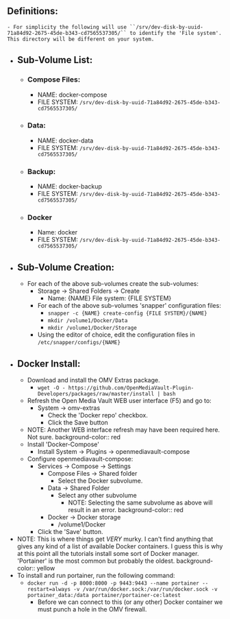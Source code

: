 ## Definitions:
	- For simplicity the following will use ``/srv/dev-disk-by-uuid-71a84d92-2675-45de-b343-cd7565537305/`` to identify the 'File system'.  This directory will be different on your system.
- ## Sub-Volume List:
	- ### Compose Files:
		- NAME:            docker-compose
		- FILE SYSTEM:  ``/srv/dev-disk-by-uuid-71a84d92-2675-45de-b343-cd7565537305/``
	- ### Data:
		- NAME:            docker-data
		- FILE SYSTEM:  ``/srv/dev-disk-by-uuid-71a84d92-2675-45de-b343-cd7565537305/``
	- ### Backup:
		- NAME:            docker-backup
		- FILE SYSTEM:  ``/srv/dev-disk-by-uuid-71a84d92-2675-45de-b343-cd7565537305/``
	- ### Docker
		- Name:            docker
		- FILE SYSTEM:  ``/srv/dev-disk-by-uuid-71a84d92-2675-45de-b343-cd7565537305/``
- ## Sub-Volume Creation:
	- For each of the above sub-volumes create the sub-volumes:
		- Storage -> Shared Folders -> Create
			- Name:           {NAME}
			  File system:  {FILE SYSTEM}
		- For each of the above sub-volumes 'snapper' configuration files:
			- ``snapper -c {NAME} create-config {FILE SYSTEM}/{NAME}``
			- ``mkdir /volume1/Docker/Data``
			- ``mkdir /volume1/Docker/Storage``
		- Using the editor of choice, edit the configuration files in ``/etc/snapper/configs/{NAME}``
- ## Docker Install:
	- Download and install the OMV Extras package.
		- ``wget -O - https://github.com/OpenMediaVault-Plugin-Developers/packages/raw/master/install | bash``
	- Refresh the Open Media Vault WEB user interface (F5) and go to:
		- System -> omv-extras
			- Check the 'Docker repo' checkbox.
			- Click the Save button
	- NOTE: Another WEB interface refresh may have been required here.  Not sure.
	  background-color:: red
	- Install 'Docker-Compose'
		- Install System -> Plugins -> openmediavault-compose
	- Configure openmediavault-compose:
		- Services -> Compose -> Settings
			- Compose Files -> Shared folder
				- Select the Docker subvolume.
			- Data -> Shared Folder
				- Select any other subvolume
					- NOTE: Selecting the same subvolume as above will result in an error.
					  background-color:: red
			- Docker -> Docker storage
				- /volume1/Docker
		- Click the 'Save' button.
- NOTE: This is where things get *VERY* murky.  I can't find anything that gives any kind of a list of available Docker containers.  I guess this is why at this point all the tutorials install some sort of Docker manager.  'Portainer' is the most common but probably the oldest.
  background-color:: yellow
- To install and run portainer, run the following command:
	- ``docker run -d -p 8000:8000 -p 9443:9443 --name portainer --restart=always -v /var/run/docker.sock:/var/run/docker.sock -v portainer_data:/data portainer/portainer-ce:latest``
		- Before we can connect to this (or any other) Docker container we must punch a hole in the OMV firewall.